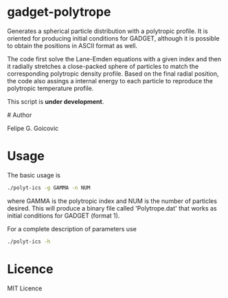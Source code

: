 # gadget-polytrope

Generates a spherical particle distribution with a polytropic profile. 
It is oriented for producing initial conditions for GADGET, although
it is possible to obtain the positions in ASCII format as well.

The code first solve the Lane-Emden equations with a given index and 
then it radially stretches a close-packed sphere of particles to match
the corresponding polytropic density profile. Based on the final radial
position, the code also assings a internal energy to each
particle to reproduce the polytropic temperature profile.

This script is **under development**.

# Author

Felipe G. Goicovic

# Usage

The basic usage is
```bash
./polyt-ics -g GAMMA -n NUM
```
where GAMMA is the polytropic index and NUM is the number of particles desired.
This will produce a binary file called 'Polytrope.dat' that works as initial
conditions for GADGET (format 1).

For a complete description of parameters use
```bash
./polyt-ics -h
```


# Licence 

MIT Licence


